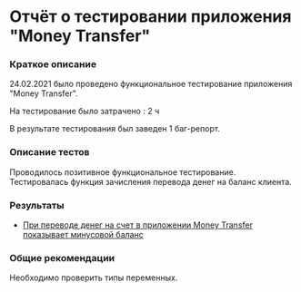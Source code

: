 # Отчёт о тестировании приложения "Money Transfer"

### Краткое описание

24.02.2021 было проведено функциональное тестирование приложения "Money Transfer". 

На тестирование было затрачено : 2 ч

В результате тестирования был заведен 1 баг-репорт.

### Описание тестов

Проводилось позитивное функциональное тестирование. Тестировалась функция зачисления перевода денег на баланс клиента.


### Результаты
* [При переводе денег на счет в приложении Money Transfer показывает минусовой баланс](https://github.com/sgul554/java-1.2-task1/issues/1)
  
### Общие рекомендации
Необходимо проверить типы переменных.